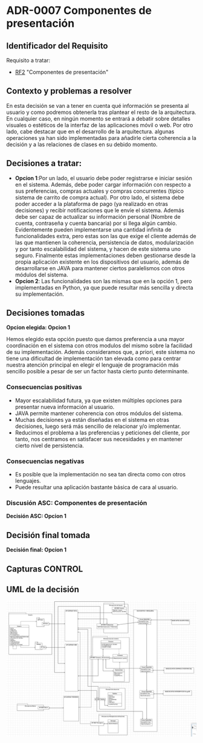 # ADR-0007 Componentes de presentación

## Identificador del Requisito

Requisito a tratar: 
* [RF2](../Requisitos/rf2.md) "Componentes de presentación"


## Contexto y problemas a resolver


En esta decisión se van a tener en cuenta qué información se presenta al usuario y como podremos obtenerla tras plantear el resto de la arquitectura. En cualquier caso, en ningún momento se entrará a debatir sobre detalles visuales o estéticos de la interfaz de las aplicaciones móvil o web. Por otro lado, cabe destacar que en el desarrollo de la arquitectura. algunas operaciones ya han sido implementadas para añadirle cierta coherencia a la decisión y a las relaciones de clases en su debido momento.


## Decisiones a tratar:

* **Opcion 1**:Por un lado, el usuario debe poder registrarse e iniciar sesión en el sistema. Además, debe poder cargar información con respecto a sus preferencias, compras actuales y compras concurrentes (tipico sistema de carrito de compra actual). Por otro lado, el sistema debe poder acceder a la plataforma de pago (ya realizado en otras decisiones) y recibir notificaciones que le envíe el sistema. Además debe ser capaz de actualizar su información personal (Nombre de cuenta, contraseña y cuenta bancaria) por si llega algún cambio. Evidentemente pueden implementarse una cantidad infinita de funcionalidades extra, pero estas son las que exige el cliente además de las que mantienen la coherencia, persistencia de datos, modularización y por tanto escalabilidad del sistema, y hacen de este sistema uno seguro. Finalmente estas implementaciones deben gestionarse desde la propia aplicación existente en los dispositivos del usuario, además de desarrollarse en JAVA para mantener ciertos paralelismos con otros módulos del sistema.
* **Opcion 2**: Las funcionalidades son las mismas que en la opción 1, pero implementadas en Python, ya que puede resultar más sencilla y directa su implementación.



## Decisiones tomadas

**Opcion elegida: Opcion 1**

Hemos elegido esta opción puesto que damos preferencia a una mayor coordinación en el sistema con otros modulos del mismo sobre la facilidad de su implementación. Además consideramos que, a priori, este sistema no tiene una dificultad de implementación tan elevada como para centrar nuestra atención principal en elegir el lenguaje de programación más sencillo posible a pesar de ser un factor hasta cierto punto determinante.


### Consecuencias positivas <!-- optional -->

* Mayor escalabilidad futura, ya que existen múltiples opciones para presentar nueva información al usuario.
* JAVA permite mantener coherencia con otros módulos del sistema.
* Muchas decisiones ya están diseñadas en el sistema en otras decisiones, luego será más sencillo de relacionar y/o implementar.
* Reducimos el problema a las preferencias y peticiones del cliente, por tanto, nos centramos en satisfacer sus necesidades y en mantener cierto nivel de persistencia.

### Consecuencias negativas <!-- optional -->

* Es posible que la implementación no sea tan directa como con otros lenguajes.
* Puede resultar una aplicación bastante básica de cara al usuario.

### Discusión ASC: Componentes de presentación



**Decisión ASC: Opcion 1**

## Decisión final tomada

**Decisión final: Opcion 1**

## Capturas CONTROL 



## UML de la decisión

![UML-D0007](../uml/D0007UML.JPG)




